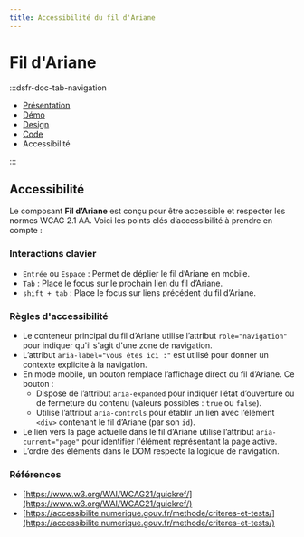 ```yaml
---
title: Accessibilité du fil d'Ariane
---
```

# Fil d'Ariane

:::dsfr-doc-tab-navigation
- [Présentation](../index.md)
- [Démo](../demo/index.md)
- [Design](../design/index.md)
- [Code](../code/index.md)
- Accessibilité

:::


## Accessibilité

Le composant **Fil d’Ariane** est conçu pour être accessible et respecter les normes WCAG 2.1 AA. Voici les points clés d’accessibilité à prendre en compte :

### Interactions clavier

- `Entrée` ou `Espace` : Permet de déplier le fil d’Ariane en mobile.
- `Tab` : Place le focus sur le prochain lien du fil d’Ariane.
- `shift + tab` : Place le focus sur liens précédent du fil d’Ariane.


### Règles d'accessibilité

- Le conteneur principal du fil d’Ariane utilise l’attribut `role="navigation"` pour indiquer qu'il s'agit d'une zone de navigation.
- L’attribut `aria-label="vous êtes ici :"` est utilisé pour donner un contexte explicite à la navigation.
- En mode mobile, un bouton remplace l’affichage direct du fil d’Ariane. Ce bouton :
  - Dispose de l’attribut `aria-expanded` pour indiquer l’état d’ouverture ou de fermeture du contenu (valeurs possibles : `true` ou `false`).
  - Utilise l’attribut `aria-controls` pour établir un lien avec l’élément `<div>` contenant le fil d’Ariane (par son `id`).
- Le lien vers la page actuelle dans le fil d’Ariane utilise l’attribut `aria-current="page"` pour identifier l'élément représentant la page active.
- L’ordre des éléments dans le DOM respecte la logique de navigation.


### Références

- [https://www.w3.org/WAI/WCAG21/quickref/](https://www.w3.org/WAI/WCAG21/quickref/)
- [https://accessibilite.numerique.gouv.fr/methode/criteres-et-tests/](https://accessibilite.numerique.gouv.fr/methode/criteres-et-tests/)